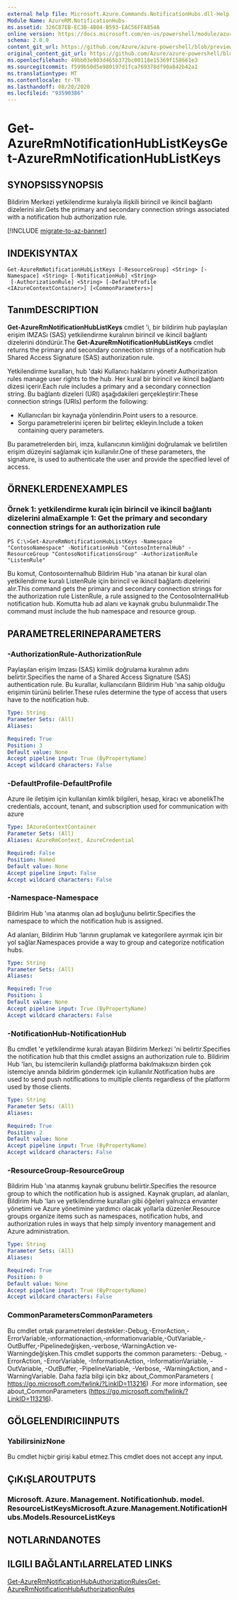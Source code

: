 ```yaml
---
external help file: Microsoft.Azure.Commands.NotificationHubs.dll-Help.xml
Module Name: AzureRM.NotificationHubs
ms.assetid: 326C87EB-EC3B-4B04-B593-EAC56FFA854A
online version: https://docs.microsoft.com/en-us/powershell/module/azurerm.notificationhubs/get-azurermnotificationhublistkeys
schema: 2.0.0
content_git_url: https://github.com/Azure/azure-powershell/blob/preview/src/ResourceManager/NotificationHubs/Commands.NotificationHubs/help/Get-AzureRmNotificationHubListKeys.md
original_content_git_url: https://github.com/Azure/azure-powershell/blob/preview/src/ResourceManager/NotificationHubs/Commands.NotificationHubs/help/Get-AzureRmNotificationHubListKeys.md
ms.openlocfilehash: 49bb03e903d465b372bc00118e15369f158661e3
ms.sourcegitcommit: f599b50d5e980197d1fca769378df90a842b42a1
ms.translationtype: MT
ms.contentlocale: tr-TR
ms.lasthandoff: 08/20/2020
ms.locfileid: "93590386"
---
```

# <span data-ttu-id="d53af-101">Get-AzureRmNotificationHubListKeys</span><span class="sxs-lookup"><span data-stu-id="d53af-101">Get-AzureRmNotificationHubListKeys</span></span>

## <span data-ttu-id="d53af-102">SYNOPSIS</span><span class="sxs-lookup"><span data-stu-id="d53af-102">SYNOPSIS</span></span>
<span data-ttu-id="d53af-103">Bildirim Merkezi yetkilendirme kuralıyla ilişkili birincil ve ikincil bağlantı dizelerini alır.</span><span class="sxs-lookup"><span data-stu-id="d53af-103">Gets the primary and secondary connection strings associated with a notification hub authorization rule.</span></span>

[!INCLUDE [migrate-to-az-banner](../../includes/migrate-to-az-banner.md)]

## <span data-ttu-id="d53af-104">INDEKI</span><span class="sxs-lookup"><span data-stu-id="d53af-104">SYNTAX</span></span>

```
Get-AzureRmNotificationHubListKeys [-ResourceGroup] <String> [-Namespace] <String> [-NotificationHub] <String>
 [-AuthorizationRule] <String> [-DefaultProfile <IAzureContextContainer>] [<CommonParameters>]
```

## <span data-ttu-id="d53af-105">Tanım</span><span class="sxs-lookup"><span data-stu-id="d53af-105">DESCRIPTION</span></span>
<span data-ttu-id="d53af-106">**Get-AzureRmNotificationHubListKeys** cmdlet 'i, bir bildirim hub paylaşılan erişim IMZASı (SAS) yetkilendirme kuralının birincil ve ikincil bağlantı dizelerini döndürür.</span><span class="sxs-lookup"><span data-stu-id="d53af-106">The **Get-AzureRmNotificationHubListKeys** cmdlet returns the primary and secondary connection strings of a notification hub Shared Access Signature (SAS) authorization rule.</span></span>

<span data-ttu-id="d53af-107">Yetkilendirme kuralları, hub 'daki Kullanıcı haklarını yönetir.</span><span class="sxs-lookup"><span data-stu-id="d53af-107">Authorization rules manage user rights to the hub.</span></span>
<span data-ttu-id="d53af-108">Her kural bir birincil ve ikincil bağlantı dizesi içerir.</span><span class="sxs-lookup"><span data-stu-id="d53af-108">Each rule includes a primary and a secondary connection string.</span></span>
<span data-ttu-id="d53af-109">Bu bağlantı dizeleri (URI) aşağıdakileri gerçekleştirir:</span><span class="sxs-lookup"><span data-stu-id="d53af-109">These connection strings (URIs) perform the following:</span></span>

- <span data-ttu-id="d53af-110">Kullanıcıları bir kaynağa yönlendirin.</span><span class="sxs-lookup"><span data-stu-id="d53af-110">Point users to a resource.</span></span>
- <span data-ttu-id="d53af-111">Sorgu parametrelerini içeren bir belirteç ekleyin.</span><span class="sxs-lookup"><span data-stu-id="d53af-111">Include a token containing query parameters.</span></span>

<span data-ttu-id="d53af-112">Bu parametrelerden biri, imza, kullanıcının kimliğini doğrulamak ve belirtilen erişim düzeyini sağlamak için kullanılır.</span><span class="sxs-lookup"><span data-stu-id="d53af-112">One of these parameters, the signature, is used to authenticate the user and provide the specified level of access.</span></span>

## <span data-ttu-id="d53af-113">ÖRNEKLERDEN</span><span class="sxs-lookup"><span data-stu-id="d53af-113">EXAMPLES</span></span>

### <span data-ttu-id="d53af-114">Örnek 1: yetkilendirme kuralı için birincil ve ikincil bağlantı dizelerini alma</span><span class="sxs-lookup"><span data-stu-id="d53af-114">Example 1: Get the primary and secondary connection strings for an authorization rule</span></span>
```
PS C:\>Get-AzureRmNotificationHubListKeys -Namespace "ContosoNamespace" -NotificationHub "ContosoInternalHub" -ResourceGroup "ContosoNotificationsGroup" -AuthorizationRule "ListenRule"
```

<span data-ttu-id="d53af-115">Bu komut, Contosoınternalhub Bildirim Hub 'ına atanan bir kural olan yetkilendirme kuralı ListenRule için birincil ve ikincil bağlantı dizelerini alır.</span><span class="sxs-lookup"><span data-stu-id="d53af-115">This command gets the primary and secondary connection strings for the authorization rule ListenRule, a rule assigned to the ContosoInternalHub notification hub.</span></span>
<span data-ttu-id="d53af-116">Komutta hub ad alanı ve kaynak grubu bulunmalıdır.</span><span class="sxs-lookup"><span data-stu-id="d53af-116">The command must include the hub namespace and resource group.</span></span>

## <span data-ttu-id="d53af-117">PARAMETRELERINE</span><span class="sxs-lookup"><span data-stu-id="d53af-117">PARAMETERS</span></span>

### <span data-ttu-id="d53af-118">-AuthorizationRule</span><span class="sxs-lookup"><span data-stu-id="d53af-118">-AuthorizationRule</span></span>
<span data-ttu-id="d53af-119">Paylaşılan erişim Imzası (SAS) kimlik doğrulama kuralının adını belirtir.</span><span class="sxs-lookup"><span data-stu-id="d53af-119">Specifies the name of a Shared Access Signature (SAS) authentication rule.</span></span>
<span data-ttu-id="d53af-120">Bu kurallar, kullanıcıların Bildirim Hub 'ına sahip olduğu erişimin türünü belirler.</span><span class="sxs-lookup"><span data-stu-id="d53af-120">These rules determine the type of access that users have to the notification hub.</span></span>

```yaml
Type: String
Parameter Sets: (All)
Aliases: 

Required: True
Position: 3
Default value: None
Accept pipeline input: True (ByPropertyName)
Accept wildcard characters: False
```

### <span data-ttu-id="d53af-121">-DefaultProfile</span><span class="sxs-lookup"><span data-stu-id="d53af-121">-DefaultProfile</span></span>
<span data-ttu-id="d53af-122">Azure ile iletişim için kullanılan kimlik bilgileri, hesap, kiracı ve abonelik</span><span class="sxs-lookup"><span data-stu-id="d53af-122">The credentials, account, tenant, and subscription used for communication with azure</span></span>

```yaml
Type: IAzureContextContainer
Parameter Sets: (All)
Aliases: AzureRmContext, AzureCredential

Required: False
Position: Named
Default value: None
Accept pipeline input: False
Accept wildcard characters: False
```

### <span data-ttu-id="d53af-123">-Namespace</span><span class="sxs-lookup"><span data-stu-id="d53af-123">-Namespace</span></span>
<span data-ttu-id="d53af-124">Bildirim Hub 'ına atanmış olan ad boşluğunu belirtir.</span><span class="sxs-lookup"><span data-stu-id="d53af-124">Specifies the namespace to which the notification hub is assigned.</span></span>

<span data-ttu-id="d53af-125">Ad alanları, Bildirim Hub 'larının gruplamak ve kategorilere ayırmak için bir yol sağlar.</span><span class="sxs-lookup"><span data-stu-id="d53af-125">Namespaces provide a way to group and categorize notification hubs.</span></span>

```yaml
Type: String
Parameter Sets: (All)
Aliases: 

Required: True
Position: 1
Default value: None
Accept pipeline input: True (ByPropertyName)
Accept wildcard characters: False
```

### <span data-ttu-id="d53af-126">-NotificationHub</span><span class="sxs-lookup"><span data-stu-id="d53af-126">-NotificationHub</span></span>
<span data-ttu-id="d53af-127">Bu cmdlet 'e yetkilendirme kuralı atayan Bildirim Merkezi 'ni belirtir.</span><span class="sxs-lookup"><span data-stu-id="d53af-127">Specifies the notification hub that this cmdlet assigns an authorization rule to.</span></span>
<span data-ttu-id="d53af-128">Bildirim Hub 'ları, bu istemcilerin kullandığı platforma bakılmaksızın birden çok istemciye anında bildirim göndermek için kullanılır.</span><span class="sxs-lookup"><span data-stu-id="d53af-128">Notification hubs are used to send push notifications to multiple clients regardless of the platform used by those clients.</span></span>

```yaml
Type: String
Parameter Sets: (All)
Aliases: 

Required: True
Position: 2
Default value: None
Accept pipeline input: True (ByPropertyName)
Accept wildcard characters: False
```

### <span data-ttu-id="d53af-129">-ResourceGroup</span><span class="sxs-lookup"><span data-stu-id="d53af-129">-ResourceGroup</span></span>
<span data-ttu-id="d53af-130">Bildirim Hub 'ına atanmış kaynak grubunu belirtir.</span><span class="sxs-lookup"><span data-stu-id="d53af-130">Specifies the resource group to which the notification hub is assigned.</span></span>
<span data-ttu-id="d53af-131">Kaynak grupları, ad alanları, Bildirim Hub 'ları ve yetkilendirme kuralları gibi öğeleri yalnızca envanter yönetimi ve Azure yönetimine yardımcı olacak yollarla düzenler.</span><span class="sxs-lookup"><span data-stu-id="d53af-131">Resource groups organize items such as namespaces, notification hubs, and authorization rules in ways that help simply inventory management and Azure administration.</span></span>

```yaml
Type: String
Parameter Sets: (All)
Aliases: 

Required: True
Position: 0
Default value: None
Accept pipeline input: True (ByPropertyName)
Accept wildcard characters: False
```

### <span data-ttu-id="d53af-132">CommonParameters</span><span class="sxs-lookup"><span data-stu-id="d53af-132">CommonParameters</span></span>
<span data-ttu-id="d53af-133">Bu cmdlet ortak parametreleri destekler:-Debug,-ErrorAction,-ErrorVariable,-ınformationaction,-ınformationvariable,-OutVariable,-OutBuffer,-Pipelinedeğişken,-verbose,-WarningAction ve-Warningdeğişken.</span><span class="sxs-lookup"><span data-stu-id="d53af-133">This cmdlet supports the common parameters: -Debug, -ErrorAction, -ErrorVariable, -InformationAction, -InformationVariable, -OutVariable, -OutBuffer, -PipelineVariable, -Verbose, -WarningAction, and -WarningVariable.</span></span> <span data-ttu-id="d53af-134">Daha fazla bilgi için bkz about_CommonParameters ( https://go.microsoft.com/fwlink/?LinkID=113216) .</span><span class="sxs-lookup"><span data-stu-id="d53af-134">For more information, see about_CommonParameters (https://go.microsoft.com/fwlink/?LinkID=113216).</span></span>

## <span data-ttu-id="d53af-135">GÖLGELENDIRICI</span><span class="sxs-lookup"><span data-stu-id="d53af-135">INPUTS</span></span>

### <span data-ttu-id="d53af-136">Yabilirsiniz</span><span class="sxs-lookup"><span data-stu-id="d53af-136">None</span></span>
<span data-ttu-id="d53af-137">Bu cmdlet hiçbir girişi kabul etmez.</span><span class="sxs-lookup"><span data-stu-id="d53af-137">This cmdlet does not accept any input.</span></span>

## <span data-ttu-id="d53af-138">ÇıKıŞLAR</span><span class="sxs-lookup"><span data-stu-id="d53af-138">OUTPUTS</span></span>

### <span data-ttu-id="d53af-139">Microsoft. Azure. Management. Notificationhub. model. ResourceListKeys</span><span class="sxs-lookup"><span data-stu-id="d53af-139">Microsoft.Azure.Management.NotificationHubs.Models.ResourceListKeys</span></span>

## <span data-ttu-id="d53af-140">NOTLARıNDA</span><span class="sxs-lookup"><span data-stu-id="d53af-140">NOTES</span></span>

## <span data-ttu-id="d53af-141">ILGILI BAĞLANTıLAR</span><span class="sxs-lookup"><span data-stu-id="d53af-141">RELATED LINKS</span></span>

[<span data-ttu-id="d53af-142">Get-AzureRmNotificationHubAuthorizationRules</span><span class="sxs-lookup"><span data-stu-id="d53af-142">Get-AzureRmNotificationHubAuthorizationRules</span></span>](./Get-AzureRmNotificationHubAuthorizationRules.md)


